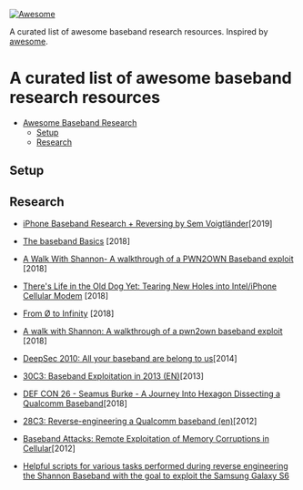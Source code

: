 [![Awesome](https://cdn.rawgit.com/sindresorhus/awesome/d7305f38d29fed78fa85652e3a63e154dd8e8829/media/badge.svg)](https://github.com/sindresorhus/awesome)

A curated list of awesome baseband research resources. Inspired by
[awesome](https://github.com/sindresorhus/awesome).

# A curated list of awesome baseband research resources

- [Awesome Baseband Research](#awesome-baseband-exploitation)
    - [Setup](#setup)
    - [Research](#research)
    

## Setup


## Research
+ [iPhone Baseband Research + Reversing by Sem Voigtländer](https://www.youtube.com/watch?v=Mwh1PsfEerw)[2019]

+ [The baseband Basics](https://github.com/comaeio/OPCDE/blob/master/2018/Kenya/Charles%20Nitay%20Anna%20-%20The%20Baseband%20Basics.pdf) [2018]

+ [A Walk With Shannon- A walkthrough of a PWN2OWN Baseband exploit](https://github.com/comaeio/OPCDE/blob/master/2018/Kenya/Amat%20Cama%20-%20A%20Walk%20With%20Shannon-%20A%20walkthrough%20of%20a%20PWN2OWN%20Baseband%20exploit.pdf) [2018]

+ [There's Life in the Old Dog Yet: Tearing New Holes into Intel/iPhone Cellular Modem](https://comsecuris.com/blog/posts/theres_life_in_the_old_dog_yet_tearing_new_holes_into_inteliphone_cellular_modems/) [2018]

+ [From Ø to Infinity](https://docs.google.com/presentation/d/19A1JWyOTueZvD8AksqCxtxriNJJgj0vPdq3cNTwndf4/edit#slide=id.g35506ef05e_0_0) [2018]

+ [A walk with Shannon: A walkthrough of a pwn2own baseband exploit](https://www.youtube.com/watch?v=6bpxrfB9ioo) [2018]

+ [DeepSec 2010: All your baseband are belong to us](https://www.youtube.com/watch?v=fQqv0v14KKY)[2014]

+ [30C3: Baseband Exploitation in 2013 (EN)](https://www.youtube.com/watch?v=sD-EXDOoZs4)[2013]

+ [DEF CON 26 - Seamus Burke - A Journey Into Hexagon Dissecting a Qualcomm Baseband](https://www.youtube.com/watch?v=U_awEXRp72k)[2018]

+ [28C3: Reverse-engineering a Qualcomm baseband (en)](https://www.youtube.com/watch?v=UOL5actJHVk)[2012]

+ [Baseband Attacks: Remote Exploitation of Memory Corruptions in Cellular](https://www.usenix.org/system/files/conference/woot12/woot12-final24.pdf)[2012]

+ [Helpful scripts for various tasks performed during reverse engineering the Shannon Baseband with the goal to exploit the Samsung Galaxy S6](https://github.com/Comsecuris/shannonRE)

